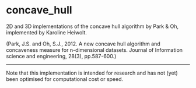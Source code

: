 # concave_hull
2D and 3D implementations of the concave hull algorithm by Park &amp; Oh, implemented by Karoline Heiwolt.

(Park, J.S. and Oh, S.J., 2012. A new concave hull algorithm and concaveness measure for n-dimensional datasets. Journal of Information science and engineering, 28(3), pp.587-600.)

---

Note that this implementation is intended for research and has not (yet) been optimised for computational cost or speed.
